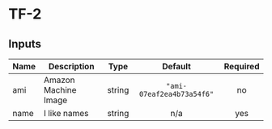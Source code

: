 # TF-2

## Inputs

| Name | Description | Type | Default | Required |
|------|-------------|:----:|:-----:|:-----:|
| ami | Amazon Machine Image | string | `"ami-07eaf2ea4b73a54f6"` | no |
| name | I like names | string | n/a | yes |

